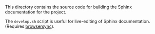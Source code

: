 This directory contains the source code for building the Sphinx documentation
for the project.

The `develop.sh` script is useful for live-editing of Sphinx documentation.
(Requires [browsersync](https://www.browsersync.io)).
